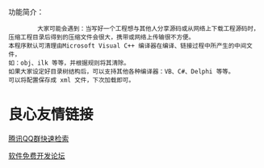 功能简介：

```
        大家可能会遇到：当写好一个工程想与其他人分享源码或从网络上下载工程源码时，
压缩工程目录后得到的压缩文件会很大，携带或网络上传输很不方便。
本程序默认可清理由Microsoft Visual C++ 编译器在编译、链接过程中所产生的中间文件，
如：obj、ilk 等等，并根据规则将其清除。
如果大家设定好目录树结构后，可以支持其他各种编译器：VB、C#、Delphi 等等。
可以将配置保存成 xml 文件，下次加载即可。
```

 # 良心友情链接

[腾讯QQ群快速检索](http://u.720life.cn/s/8cf73f7c)

[软件免费开发论坛](http://u.720life.cn/s/bbb01dc0)
